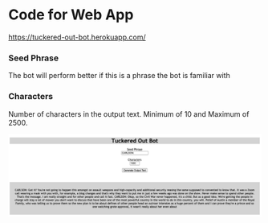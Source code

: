 # Code for Web App

https://tuckered-out-bot.herokuapp.com/

### Seed Phrase

The bot will perform better if this is a phrase the bot is familiar with

### Characters

Number of characters in the output text. Minimum of 10 and Maximum of 2500.

![image](screenshot.png)
